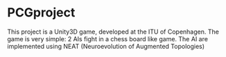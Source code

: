 # PCGproject

This project is a Unity3D game, developed at the ITU of Copenhagen. The game is very simple: 2 AIs fight in a chess board like game.
The AI are implemented using NEAT (Neuroevolution of Augmented Topologies)
